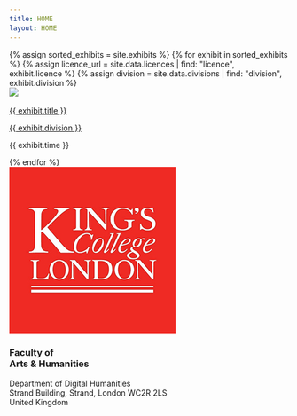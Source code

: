 ```yaml
---
title: HOME
layout: HOME
---
```

<div id = "gallery">
  {% assign sorted_exhibits = site.exhibits %}
  {% for exhibit in sorted_exhibits %}
    {% assign licence_url = site.data.licences | find: "licence", exhibit.licence %}
    {% assign division = site.data.divisions | find: "division", exhibit.division %}
    <div class = "">
      <a href = "{{ exhibit.url | relative_url }}"><img src="{{ exhibit.image-url }}" width = 250></a>
      <p class = ""><a href = "{{exhibit.url | relative_url}}">{{ exhibit.title }}</a></p>
      <p><a href = "{{ division.weburl}}">{{ exhibit.division }}</a></p>
      <p class = "">{{ exhibit.time }}</p>
    </div>
{% endfor %}
 
</div>

<div class="foot-container">
                <div class="kcl-dept">
                    <img src="/assets/kcl.jpg" alt="kcl-logo">
                    <h3>Faculty of<br>Arts &amp; Humanities</h3>
                </div>
                <div class="kcl-addy">
                    <p>Department of Digital Humanities<br>Strand Building, Strand, London WC2R 2LS<br>United Kingdom</p>
                </div>
            </div>

